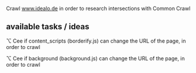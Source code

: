 
Crawl www.idealo.de in order to research intersections with Common Crawl

## available tasks / ideas

⌥ Cee if content_scripts (borderify.js) can change the URL of the page, in order to crawl

⌥ Cee if background (background.js) can change the URL of the page, in order to crawl

